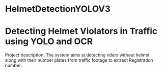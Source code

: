 # HelmetDetectionYOLOV3

# Detecting Helmet Violators in Traffic using YOLO and OCR

Project description: The system aims at detecting riders without helmet along with their number plates from traffic footage to extract Registration number.
